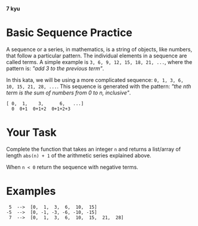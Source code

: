 **7 kyu**
# Basic Sequence Practice
A sequence or a series, in mathematics, is a string of objects, like numbers, that follow a particular pattern. The individual elements in a sequence are called terms. A simple example is `3, 6, 9, 12, 15, 18, 21, ...`, where the pattern is: *"add 3 to the previous term"*.

In this kata, we will be using a more complicated sequence: `0, 1, 3, 6, 10, 15, 21, 28, ...`. This sequence is generated with the pattern: *"the nth term is the sum of numbers from 0 to n, inclusive"*.
```
[ 0,  1,    3,      6,   ...]
  0  0+1  0+1+2  0+1+2+3
```
# Your Task
Complete the function that takes an integer `n` and returns a list/array of length `abs(n) + 1` of the arithmetic series explained above. 

When `n < 0` return the sequence with negative terms.

# Examples
```
 5  -->  [0,  1,  3,  6,  10,  15]
-5  -->  [0, -1, -3, -6, -10, -15]
 7  -->  [0,  1,  3,  6,  10,  15,  21,  28]
 ```
